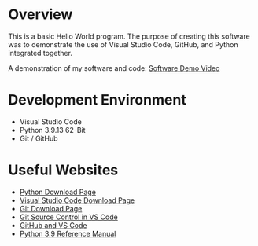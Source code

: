 # Overview

This is a basic Hello World program. The purpose of creating this software was to demonstrate the use of Visual Studio Code, GitHub, and Python integrated together.

<!-- Provide a link to your YouTube demonstration. It should be a one minute demo of the software running and a walkthrough of the code. -->

A demonstration of my software and code: [Software Demo Video](#)

# Development Environment

- Visual Studio Code
- Python 3.9.13 62-Bit
- Git / GitHub

# Useful Websites

- [Python Download Page](https://www.python.org/downloads/)
- [Visual Studio Code Download Page](https://code.visualstudio.com/download)
- [Git Download Page](https://git-scm.com/download)
- [Git Source Control in VS Code](https://code.visualstudio.com/docs/sourcecontrol/overview)
- [GitHub and VS Code](https://code.visualstudio.com/docs/sourcecontrol/github)
- [Python 3.9 Reference Manual](https://docs.python.org/3.9/reference/index.html)
